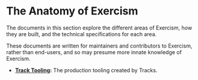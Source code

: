 # The Anatomy of Exercism

The documents in this section explore the different areas of Exercism, how they are built, and the technical specifications for each area.

These documents are written for maintainers and contributors to Exercism, rather than end-users, and so may presume more innate knowledge of Exercism.

- **[Track Tooling](./track-tooling):** The production tooling created by Tracks.
